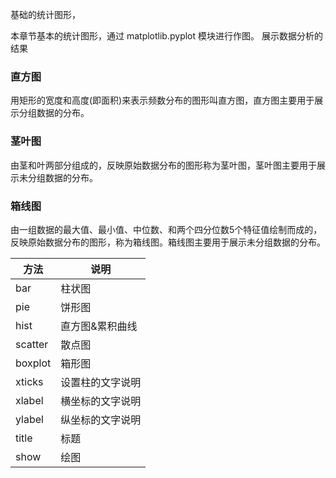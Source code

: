 
基础的统计图形，

本章节基本的统计图形，通过 matplotlib.pyplot 模块进行作图。
展示数据分析的结果

### 直方图
用矩形的宽度和高度(即面积)来表示频数分布的图形叫直方图，直方图主要用于展示分组数据的分布。



### 茎叶图
由茎和叶两部分组成的，反映原始数据分布的图形称为茎叶图，茎叶图主要用于展示未分组数据的分布。

### 箱线图
由一组数据的最大值、最小值、中位数、和两个四分位数5个特征值绘制而成的，反映原始数据分布的图形，称为箱线图。箱线图主要用于展示未分组数据的分布。





|方法|说明|
|-|-|
|bar|柱状图|
|pie|饼形图|
|hist|直方图&累积曲线|
|scatter|散点图|
|boxplot|箱形图|
|xticks|设置柱的文字说明|
|xlabel|横坐标的文字说明|
|ylabel|纵坐标的文字说明|
|title|标题|
|show|绘图|